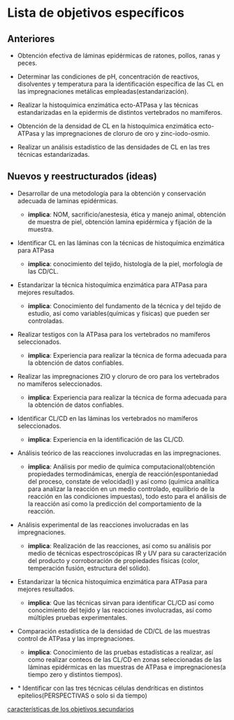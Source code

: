 # Lista de objetivos específicos 

## Anteriores

- Obtención efectiva de láminas epidérmicas de ratones, pollos, ranas y peces.

- Determinar las condiciones de pH, concentración de reactivos, disolventes y temperatura para la identificación específica de las CL en las impregnaciones metálicas empleadas(estandarización).

- Realizar la histoquímica enzimática ecto-ATPasa y las técnicas estandarizadas en la epidermis de distintos vertebrados no mamíferos.

- Obtención de la densidad de CL en la histoquímica enzimática ecto-ATPasa y las impregnaciones de cloruro de oro y zinc-iodo-osmio.

- Realizar un análisis estadístico de las densidades de CL en las tres técnicas estandarizadas.



## Nuevos y reestructurados (ideas)

- Desarrollar de una metodología para la obtención y conservación adecuada de laminas epidérmicas.

    - **implica**: NOM, sacrificio/anestesia, ética y manejo animal, obtención de muestra de piel, obtención lamina epidérmica y fijación de la muestra. 

- Identificar CL en las láminas con la técnicas de histoquímica enzimática para ATPasa

    - **implica**: conocimiento del tejido, histología de la piel, morfología de las CD/CL.

- Estandarizar la técnica histoquímica enzimática para ATPasa para mejores resultados.

    - **implica**: Conocimiento del fundamento de la técnica y del tejido de estudio, así como variables(químicas y físicas) que pueden ser controladas.

- Realizar testigos con la ATPasa para los vertebrados no mamíferos seleccionados.

    - **implica**: Experiencia para realizar la técnica de forma adecuada para la obtención de datos confiables.

- Realizar las impregnaciones ZIO y cloruro de oro para los vertebrados no mamíferos seleccionados.

    - **implica**: Experiencia para realizar la técnica de forma adecuada para la obtención de datos confiables.

- Identificar CL/CD en las láminas los vertebrados no mamíferos seleccionados.

    - **implica**: Experiencia en la identificación de las CL/CD.

- Análisis teórico de las reacciones involucradas en las impregnaciones.

    - **implica**: Análisis por medio de química computacional(obtención propiedades termodinámicas, energía de reacción(espontaniedad del proceso, constate de velocidad)) y así como (química analítica para analizar la reacción en un medio controlado, equilibrio de la reacción en las condiciones impuestas), todo esto para el análisis de la reacción así como la predicción del comportamiento de la reacción.


- Análisis experimental de las reacciones involucradas en las impregnaciones.

    - **implica**: Realización de las reacciones, así como su análisis por medio de técnicas espectroscópicas IR y UV para su caracterización del producto y corroboración de propiedades físicas (color, temperación fusión, estructura del sólido).

- Estandarizar la técnica histoquímica enzimática para ATPasa para mejores resultados.

    - **implica**: Que las técnicas sirvan para identificar CL/CD así como conocimiento del tejido y las reacciones involucradas, así como múltiples pruebas experimentales.

- Comparación estadística de la densidad de CD/CL de las muestras control de ATPasa y las impregnaciones.

    - **implica**: Conocimiento de las pruebas estadísticas a realizar, así como realizar conteos de las CL/CD en zonas seleccionadas de las láminas epidérmicas en las muestras de ATPasa e impregnaciones(a tiempo zero y distintos tiempos).

- \* Identificar con las tres técnicas células dendríticas en distintos epitelios(PERSPECTIVAS o solo si da tiempo)

[características de los objetivos secundarios](https://sites.google.com/a/funandi.edu.co/investigacion/objetivos-de-investigacion#:~:text=%C2%B7%20Objetivos%20Espec%C3%ADficos%3A%20son%20aquellos%20objetivos,objetivo%20general%20de%20la%20investigaci%C3%B3n.)